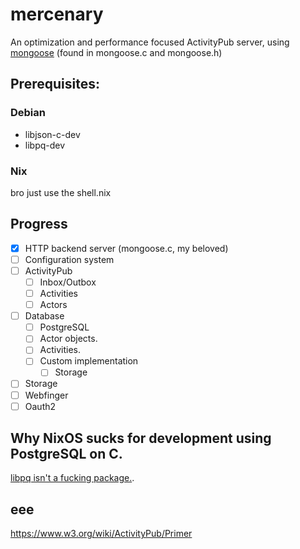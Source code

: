 # mercenary
An optimization and performance focused ActivityPub server, using [mongoose](https://github.com/cesanta/mongoose) (found in mongoose.c and mongoose.h)

## Prerequisites:
### Debian
- libjson-c-dev
- libpq-dev
### Nix
bro just use the shell.nix

## Progress
- [x] HTTP backend server (mongoose.c, my beloved)
- [ ] Configuration system
- [ ] ActivityPub
    - [ ] Inbox/Outbox
    - [ ] Activities
    - [ ] Actors
- [ ] Database
    - [ ] PostgreSQL
    - [ ] Actor objects.
    - [ ] Activities.
    - [ ] Custom implementation
        - [ ] Storage
- [ ] Storage
- [ ] Webfinger
- [ ] Oauth2

## Why NixOS sucks for development using PostgreSQL on C.

[libpq isn't a fucking package.](https://github.com/NixOS/nixpkgs/issues/61580).

## eee
https://www.w3.org/wiki/ActivityPub/Primer
